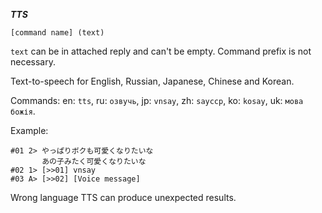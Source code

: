 *__TTS__*

```
[command name] (text)
```

`text` can be in attached reply and can't be empty. Command prefix is not necessary.

Text-to-speech for English, Russian, Japanese, Chinese and Korean.

Commands: en: `tts`, ru: `озвучь`, jp: `vnsay`, zh: `sayccp`, ko: `kosay`, uk: `мова божія`.

Example:

```
#01 2> やっぱりボクも可愛くなりたいな
       あの子みたく可愛くなりたいな
#02 1> [>>01] vnsay
#03 A> [>>02] [Voice message]
```

Wrong language TTS can produce unexpected results.
